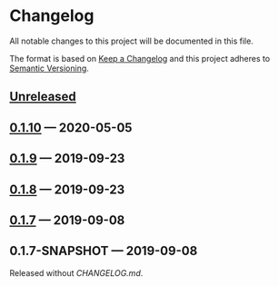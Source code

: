 # Changelog

All notable changes to this project will be documented in this file.

The format is based on [Keep a Changelog](http://keepachangelog.com)
and this project adheres to 
[Semantic Versioning](http://semver.org/spec/v2.0.0.html).


## [Unreleased]

## [0.1.10] — 2020-05-05

## [0.1.9] — 2019-09-23

## [0.1.8] — 2019-09-23

## [0.1.7] — 2019-09-08

## 0.1.7-SNAPSHOT — 2019-09-08
Released without _CHANGELOG.md_.


[0.1.7]: https://github.com/b-social/zebra/compare/0.1.7-SNAPSHOT...0.1.7
[0.1.8]: https://github.com/b-social/zebra/compare/0.1.7...0.1.8
[0.1.9]: https://github.com/b-social/zebra/compare/0.1.8...0.1.9
[0.1.10]: https://github.com/b-social/zebra/compare/0.1.9...0.1.10
[Unreleased]: https://github.com/b-social/zebra/compare/0.1.10...HEAD
